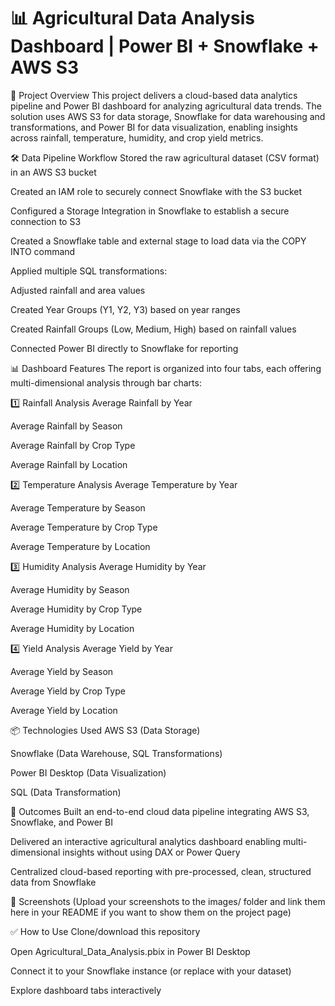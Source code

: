 # 📊 Agricultural Data Analysis Dashboard | Power BI + Snowflake + AWS S3

📌 Project Overview
This project delivers a cloud-based data analytics pipeline and Power BI dashboard for analyzing agricultural data trends. The solution uses AWS S3 for data storage, Snowflake for data warehousing and transformations, and Power BI for data visualization, enabling insights across rainfall, temperature, humidity, and crop yield metrics.

🛠️ Data Pipeline Workflow
Stored the raw agricultural dataset (CSV format) in an AWS S3 bucket

Created an IAM role to securely connect Snowflake with the S3 bucket

Configured a Storage Integration in Snowflake to establish a secure connection to S3

Created a Snowflake table and external stage to load data via the COPY INTO command

Applied multiple SQL transformations:

Adjusted rainfall and area values

Created Year Groups (Y1, Y2, Y3) based on year ranges

Created Rainfall Groups (Low, Medium, High) based on rainfall values

Connected Power BI directly to Snowflake for reporting

📊 Dashboard Features
The report is organized into four tabs, each offering multi-dimensional analysis through bar charts:

1️⃣ Rainfall Analysis
Average Rainfall by Year

Average Rainfall by Season

Average Rainfall by Crop Type

Average Rainfall by Location

2️⃣ Temperature Analysis
Average Temperature by Year

Average Temperature by Season

Average Temperature by Crop Type

Average Temperature by Location

3️⃣ Humidity Analysis
Average Humidity by Year

Average Humidity by Season

Average Humidity by Crop Type

Average Humidity by Location

4️⃣ Yield Analysis
Average Yield by Year

Average Yield by Season

Average Yield by Crop Type

Average Yield by Location

📦 Technologies Used
AWS S3 (Data Storage)

Snowflake (Data Warehouse, SQL Transformations)

Power BI Desktop (Data Visualization)

SQL (Data Transformation)

🎯 Outcomes
Built an end-to-end cloud data pipeline integrating AWS S3, Snowflake, and Power BI

Delivered an interactive agricultural analytics dashboard enabling multi-dimensional insights without using DAX or Power Query

Centralized cloud-based reporting with pre-processed, clean, structured data from Snowflake

📸 Screenshots
(Upload your screenshots to the images/ folder and link them here in your README if you want to show them on the project page)

✅ How to Use
Clone/download this repository

Open Agricultural_Data_Analysis.pbix in Power BI Desktop

Connect it to your Snowflake instance (or replace with your dataset)

Explore dashboard tabs interactively
